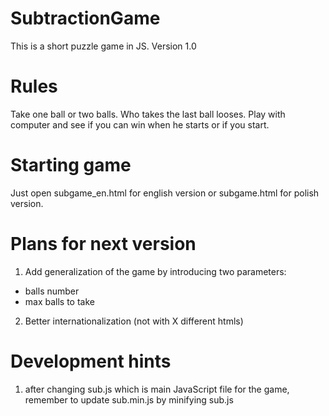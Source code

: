 # SubtractionGame
This is a short puzzle game in JS.
Version 1.0

Rules
========
Take one ball or two balls. Who takes the last ball looses.
Play with computer and see if you can win when he starts or if you start.

Starting game
===============
Just open subgame_en.html for english version or
subgame.html for polish version.

Plans for next version
=======================
1. Add generalization of the game by introducing two parameters:
  - balls number
  - max balls to take
2. Better internationalization (not with X different htmls)

Development hints
===================
1. after changing sub.js which is main JavaScript file for the game, remember to update sub.min.js
  by minifying sub.js

